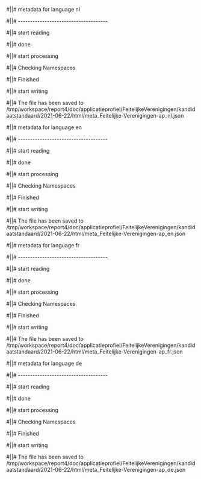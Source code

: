 #||# metadata for language nl   

#||# -------------------------------------  

#||# start reading  

#||# done  

#||# start processing  

#||# Checking Namespaces  

#||# Finished  

#||# start writing  

#||# The file has been saved to /tmp/workspace/report4/doc/applicatieprofiel/FeitelijkeVerenigingen/kandidaatstandaard/2021-06-22/html/meta_Feitelijke-Verenigingen-ap_nl.json  

#||# metadata for language en   

#||# -------------------------------------  

#||# start reading  

#||# done  

#||# start processing  

#||# Checking Namespaces  

#||# Finished  

#||# start writing  

#||# The file has been saved to /tmp/workspace/report4/doc/applicatieprofiel/FeitelijkeVerenigingen/kandidaatstandaard/2021-06-22/html/meta_Feitelijke-Verenigingen-ap_en.json  

#||# metadata for language fr   

#||# -------------------------------------  

#||# start reading  

#||# done  

#||# start processing  

#||# Checking Namespaces  

#||# Finished  

#||# start writing  

#||# The file has been saved to /tmp/workspace/report4/doc/applicatieprofiel/FeitelijkeVerenigingen/kandidaatstandaard/2021-06-22/html/meta_Feitelijke-Verenigingen-ap_fr.json  

#||# metadata for language de   

#||# -------------------------------------  

#||# start reading  

#||# done  

#||# start processing  

#||# Checking Namespaces  

#||# Finished  

#||# start writing  

#||# The file has been saved to /tmp/workspace/report4/doc/applicatieprofiel/FeitelijkeVerenigingen/kandidaatstandaard/2021-06-22/html/meta_Feitelijke-Verenigingen-ap_de.json  

